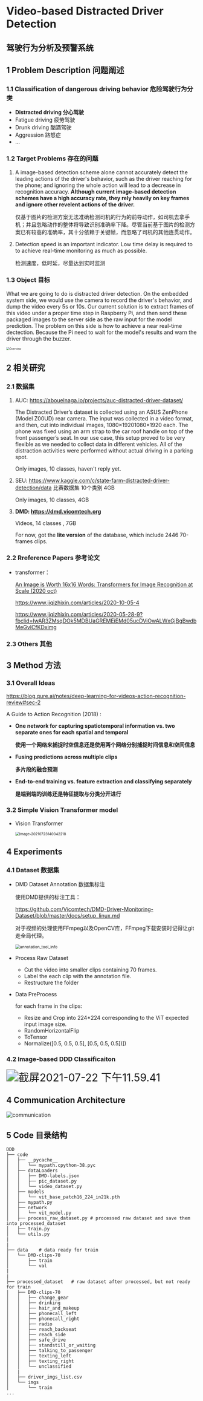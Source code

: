 # Video-based Distracted Driver Detection

## 驾驶行为分析及预警系统



## 1 Problem Description 问题阐述

### 1.1 Classification of dangerous driving behavior 危险驾驶行为分类

+ **Distracted driving 分心驾驶**
+ Fatigue driving 疲劳驾驶
+ Drunk driving 酗酒驾驶 
+ Aggression 路怒症
+ ...

### 1.2 Target Problems 存在的问题

1. A image-based detection scheme alone cannot accurately detect the leading actions of the driver's behavior, such as the driver reaching for the phone; and ignoring the whole action will lead to a decrease in recognition accuracy. **Although current image-based detection schemes have a high accuracy rate, they rely heavily on key frames and ignore other revelent actions of the driver.**

   仅基于图片的检测方案无法准确检测司机的行为的前导动作，如司机去拿手机；并且忽略动作的整体将导致识别准确率下降。尽管当前基于图片的检测方案已有较高的准确率，其十分依赖于关键帧，而忽略了司机的其他连贯动作。

2. Detection speed is an important indicator. Low time delay is required to to achieve real-time monitoring as much as possible.

   检测速度，低时延，尽量达到实时监测

### 1.3 Object 目标

 What we are going to do is distracted driver detection. On the embedded system side, we would use the camera to record the driver's behavior, and dump the video every 5s or 10s. Our current solution is to extract frames of this video under a proper time step in Raspberry Pi, and then send these packaged images to the server side as the raw input for the model prediction. The problem on this side is how to achieve a near real-time dectection. Because the Pi need to wait for the model's results and warn the driver through the buzzer.

<img src="Readme.assets/Overview.png" alt="Overview" style="zoom:50%;" />


## 2 相关研究

### 2.1 数据集

1. AUC: https://abouelnaga.io/projects/auc-distracted-driver-dataset/ 

   The Distracted Driver’s dataset is collected using an ASUS ZenPhone (Model Z00UD) rear camera. The input was collected in a video format, and then, cut into individual images, 1080×19201080×1920 each. The phone was fixed using an arm strap to the car roof handle on top of the front passenger’s seat. In our use case, this setup proved to be very flexible as we needed to collect data in different vehicles. All of the distraction activities were performed without actual driving in a parking spot.

   Only images, 10 classes, haven't reply yet.

2. SEU: https://www.kaggle.com/c/state-farm-distracted-driver-detection/data 比赛数据集 10个类别 4GB

   Only images, 10 classes, 4GB

3. **DMD: https://dmd.vicomtech.org**

   Videos, 14 classes , 7GB

   For now, got the **lite version** of the database, which include 2446 70-frames clips.

### 2.2 Rreference Papers 参考论文

+ transformer：

  [An Image is Worth 16x16 Words: Transformers for Image Recognition at Scale (2020 oct)](https://arxiv.org/abs/2010.11929)

  https://www.jiqizhixin.com/articles/2020-10-05-4

  https://www.jiqizhixin.com/articles/2020-05-28-9?fbclid=IwAR3ZMsqDOk5MDBUaGREMEiEMd05ucDViOwALWxGjBgBwdbMeGvlCfKDximg

### 2.3 Others 其他



## 3 Method 方法

### 3.1 Overall Ideas 

https://blog.qure.ai/notes/deep-learning-for-videos-action-recognition-review#sec-2

A Guide to Action Recognition (2018) :

+ **One network for capturing spatiotemporal information vs. two separate ones for each spatial and temporal**

  **使用一个网络来捕捉时空信息还是使用两个网络分别捕捉时间信息和空间信息**

+ **Fusing predictions across multiple clips**

  **多片段的融合预测**

+ **End-to-end training vs. feature extraction and classifying separately**

  **是端到端的训练还是特征提取与分类分开进行**

### 3.2 Simple Vision Transformer model

+ Vision Transformer

  <img src="Readme.assets/ViT_baseline.png" alt="image-20210723140042218" style="zoom: 67%;" />

## 4 Experiments

### 4.1 Dataset 数据集

+ DMD Dataset Annotation 数据集标注

  使用DMD提供的标注工具：

  https://github.com/Vicomtech/DMD-Driver-Monitoring-Dataset/blob/master/docs/setup_linux.md

  对于视频的处理使用FFmpeg以及OpenCV库，FFmpeg下载安装时记得让git走全局代理。

  <img src="Readme.assets/annotation_tool_info.png" alt="annotation_tool_info" style="zoom:75%;" />

+ Process Raw Dataset

  - Cut the video into smaller clips containing 70 frames.
  - Label the each clip with the annotation file.
  - Restructure the folder

+ Data PreProcess

  for each frame in the clips:

  - Resize and Crop into 224*224 corresponding to the ViT expected input image size.
  - RandomHorizontalFlip
  - ToTensor
  - Normalize([0.5, 0.5, 0.5], [0.5, 0.5, 0.5])])

### 4.2 Image-based DDD Classificaiton



<img src="../../截屏2021-07-22 下午11.59.41.png" alt="截屏2021-07-22 下午11.59.41" style="zoom: 200%;" />

## 4 Communication Architecture

![communication](Readme.assets/communication.png)

## 5 Code 目录结构

```
DDD
├── code
│   ├── __pycache__
│   │   └── mypath.cpython-38.pyc
│   ├── dataLoaders
│   │   ├── DMD-labels.json
│   │   ├── pic_dataset.py
│   │   └── video_dataset.py
│   ├── models
│   │   └── vit_base_patch16_224_in21k.pth
│   ├── mypath.py
│   ├── network
│   │   └── vit_model.py
│   ├── process_raw_dataset.py # processed raw dataset and save them into processed_dataset
│   ├── train.py
│   └── utils.py
|
|
├── data	# data ready for train
│   └── DMD-clips-70
│       ├── train
│       └── val
|
|
├── processed_dataset	# raw dataset after processed, but not ready for train
│   ├── DMD-clips-70
│   │   ├── change_gear
│   │   ├── drinking
│   │   ├── hair_and_makeup
│   │   ├── phonecall_left
│   │   ├── phonecall_right
│   │   ├── radio
│   │   ├── reach_backseat
│   │   ├── reach_side
│   │   ├── safe_drive
│   │   ├── standstill_or_waiting
│   │   ├── talking_to_passenger
│   │   ├── texting_left
│   │   ├── texting_right
│   │   └── unclassified
│   |
│   ├── driver_imgs_list.csv
│   └── imgs
│       └── train
...
```





